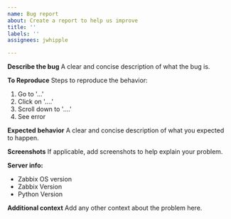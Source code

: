 ```yaml
---
name: Bug report
about: Create a report to help us improve
title: ''
labels: ''
assignees: jwhipple

---
```


**Describe the bug**
A clear and concise description of what the bug is.

**To Reproduce**
Steps to reproduce the behavior:
1. Go to '...'
2. Click on '....'
3. Scroll down to '....'
4. See error

**Expected behavior**
A clear and concise description of what you expected to happen.

**Screenshots**
If applicable, add screenshots to help explain your problem.

**Server info:**
 - Zabbix OS version
 - Zabbix Version
 - Python Version


**Additional context**
Add any other context about the problem here.

